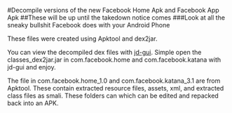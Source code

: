#Decompile versions of the new Facebook Home Apk and Facebook App Apk
##These will be up until the takedown notice comes
###Look at all the sneaky bullshit Facebook does with your Android Phone

These files were created using Apktool and dex2jar. 


You can view the decompiled dex files with [jd-gui](http://java.decompiler.free.fr/?q=jdgui).  Simple open the classes_dex2jar.jar in com.facebook.home and com.facebook.katana with jd-gui and enjoy. 

The file in com.facebook.home_1.0 and com.facebook.katana_3.1 are from Apktool.  These contain extracted resource files, assets, xml, and extracted class files as smali.  These folders can which can be edited and repacked back into an APK. 
